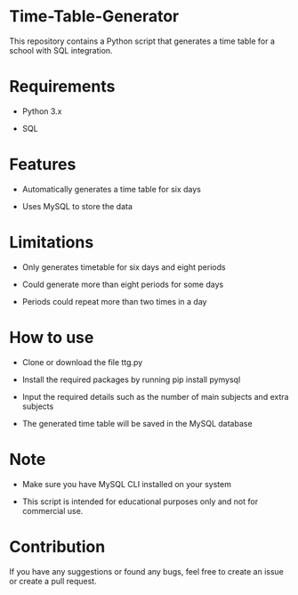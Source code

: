 # Time-Table-Generator


This repository contains a Python script that generates a time table for a school with SQL integration.

# Requirements

- Python 3.x

- SQL

# Features

- Automatically generates a time table for six days

- Uses MySQL to store the data

# Limitations

- Only generates timetable for six days and eight periods

- Could generate more than eight periods for some days 

- Periods could repeat more than two times in a day

# How to use

- Clone or download the file ttg.py

- Install the required packages by running pip install pymysql

- Input the required details such as the number of main subjects and extra subjects 

- The generated time table will be saved in the MySQL database

# Note

- Make sure you have MySQL CLI installed on your system

- This script is intended for educational purposes only and not for commercial use.

# Contribution

If you have any suggestions or found any bugs, feel free to create an issue or create a pull request.
